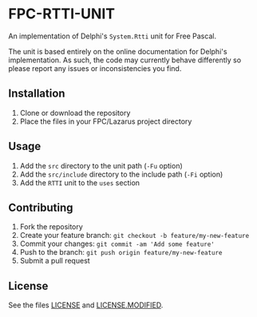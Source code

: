 # FPC-RTTI-UNIT

An implementation of Delphi's `System.Rtti` unit for Free Pascal.

The unit is based entirely on the online documentation for Delphi's implementation. As such, the code may currently behave differently so please report any issues or inconsistencies you find.

## Installation

1. Clone or download the repository
2. Place the files in your FPC/Lazarus project directory

## Usage

1. Add the `src` directory to the unit path (`-Fu` option)
2. Add the `src/include` directory to the include path (`-Fi` option)
3. Add the `RTTI` unit to the `uses` section

## Contributing

1. Fork the repository
2. Create your feature branch: `git checkout -b feature/my-new-feature`
3. Commit your changes: `git commit -am 'Add some feature'`
4. Push to the branch: `git push origin feature/my-new-feature`
5. Submit a pull request

## License

See the files [LICENSE](LICENSE) and [LICENSE.MODIFIED](LICENSE.MODIFIED).
